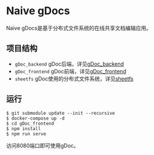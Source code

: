 # Naive gDocs

Naive gDocs是基于分布式文件系统的在线共享文档编辑应用。

## 项目结构

- `gDoc_backend` gDoc后端，详见[gDoc_backend](./gDoc_backend/README.md)
- `gDoc_frontend` gDoc前端，详见[gDoc_frontend](./gDoc_frontend/README.md)
- `sheetfs` gDoc使用的分布式文件系统，详见[sheetfs](https://github.com/fourstring/sheetfs/blob/master/README.md)

## 运行

```shell
$ git submodule update --init --recursive
$ docker-compose up -d
$ cd gDoc_frontend
$ npm install
$ npm run serve
```

访问8080端口即可使用gDoc。
